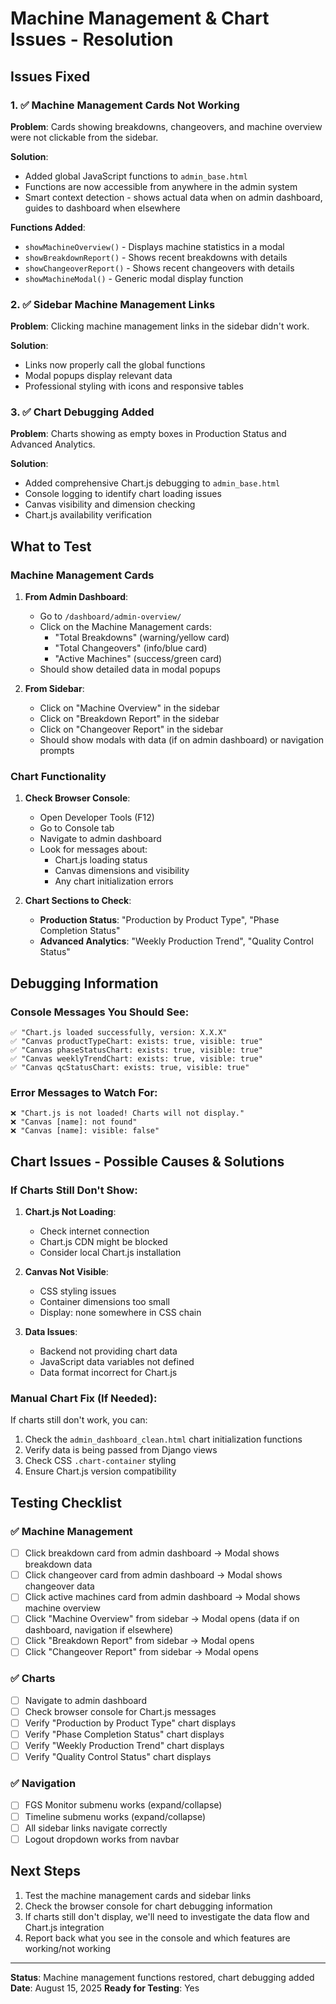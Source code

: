 # Machine Management & Chart Issues - Resolution

## Issues Fixed

### 1. ✅ Machine Management Cards Not Working
**Problem**: Cards showing breakdowns, changeovers, and machine overview were not clickable from the sidebar.

**Solution**: 
- Added global JavaScript functions to `admin_base.html`
- Functions are now accessible from anywhere in the admin system
- Smart context detection - shows actual data when on admin dashboard, guides to dashboard when elsewhere

**Functions Added**:
- `showMachineOverview()` - Displays machine statistics in a modal
- `showBreakdownReport()` - Shows recent breakdowns with details
- `showChangeoverReport()` - Shows recent changeovers with details
- `showMachineModal()` - Generic modal display function

### 2. ✅ Sidebar Machine Management Links
**Problem**: Clicking machine management links in the sidebar didn't work.

**Solution**:
- Links now properly call the global functions
- Modal popups display relevant data
- Professional styling with icons and responsive tables

### 3. ✅ Chart Debugging Added
**Problem**: Charts showing as empty boxes in Production Status and Advanced Analytics.

**Solution**:
- Added comprehensive Chart.js debugging to `admin_base.html`
- Console logging to identify chart loading issues
- Canvas visibility and dimension checking
- Chart.js availability verification

## What to Test

### Machine Management Cards
1. **From Admin Dashboard**:
   - Go to `/dashboard/admin-overview/`
   - Click on the Machine Management cards:
     - "Total Breakdowns" (warning/yellow card)
     - "Total Changeovers" (info/blue card) 
     - "Active Machines" (success/green card)
   - Should show detailed data in modal popups

2. **From Sidebar**:
   - Click on "Machine Overview" in the sidebar
   - Click on "Breakdown Report" in the sidebar
   - Click on "Changeover Report" in the sidebar
   - Should show modals with data (if on admin dashboard) or navigation prompts

### Chart Functionality
1. **Check Browser Console**:
   - Open Developer Tools (F12)
   - Go to Console tab
   - Navigate to admin dashboard
   - Look for messages about:
     - Chart.js loading status
     - Canvas dimensions and visibility
     - Any chart initialization errors

2. **Chart Sections to Check**:
   - **Production Status**: "Production by Product Type", "Phase Completion Status"
   - **Advanced Analytics**: "Weekly Production Trend", "Quality Control Status"

## Debugging Information

### Console Messages You Should See:
```
✅ "Chart.js loaded successfully, version: X.X.X"
✅ "Canvas productTypeChart: exists: true, visible: true"
✅ "Canvas phaseStatusChart: exists: true, visible: true"
✅ "Canvas weeklyTrendChart: exists: true, visible: true" 
✅ "Canvas qcStatusChart: exists: true, visible: true"
```

### Error Messages to Watch For:
```
❌ "Chart.js is not loaded! Charts will not display."
❌ "Canvas [name]: not found"
❌ "Canvas [name]: visible: false"
```

## Chart Issues - Possible Causes & Solutions

### If Charts Still Don't Show:

1. **Chart.js Not Loading**:
   - Check internet connection
   - Chart.js CDN might be blocked
   - Consider local Chart.js installation

2. **Canvas Not Visible**:
   - CSS styling issues
   - Container dimensions too small
   - Display: none somewhere in CSS chain

3. **Data Issues**:
   - Backend not providing chart data
   - JavaScript data variables not defined
   - Data format incorrect for Chart.js

### Manual Chart Fix (If Needed):
If charts still don't work, you can:
1. Check the `admin_dashboard_clean.html` chart initialization functions
2. Verify data is being passed from Django views
3. Check CSS `.chart-container` styling
4. Ensure Chart.js version compatibility

## Testing Checklist

### ✅ Machine Management
- [ ] Click breakdown card from admin dashboard → Modal shows breakdown data
- [ ] Click changeover card from admin dashboard → Modal shows changeover data  
- [ ] Click active machines card from admin dashboard → Modal shows machine overview
- [ ] Click "Machine Overview" from sidebar → Modal opens (data if on dashboard, navigation if elsewhere)
- [ ] Click "Breakdown Report" from sidebar → Modal opens
- [ ] Click "Changeover Report" from sidebar → Modal opens

### ✅ Charts
- [ ] Navigate to admin dashboard
- [ ] Check browser console for Chart.js messages
- [ ] Verify "Production by Product Type" chart displays
- [ ] Verify "Phase Completion Status" chart displays
- [ ] Verify "Weekly Production Trend" chart displays
- [ ] Verify "Quality Control Status" chart displays

### ✅ Navigation
- [ ] FGS Monitor submenu works (expand/collapse)
- [ ] Timeline submenu works (expand/collapse)  
- [ ] All sidebar links navigate correctly
- [ ] Logout dropdown works from navbar

## Next Steps
1. Test the machine management cards and sidebar links
2. Check the browser console for chart debugging information
3. If charts still don't display, we'll need to investigate the data flow and Chart.js integration
4. Report back what you see in the console and which features are working/not working

---
**Status**: Machine management functions restored, chart debugging added
**Date**: August 15, 2025
**Ready for Testing**: Yes
